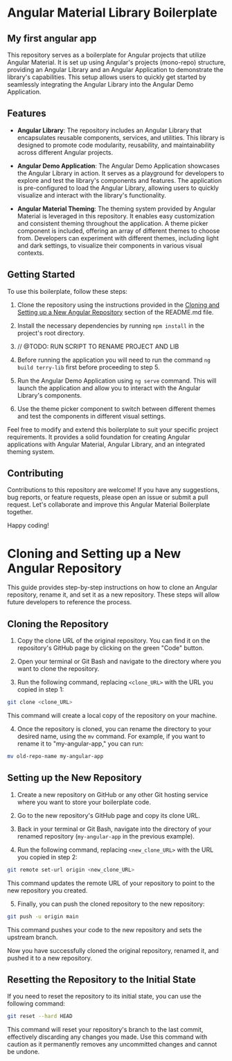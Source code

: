 # Angular Material Library Boilerplate
## My first angular app
This repository serves as a boilerplate for Angular projects that utilize Angular Material. It is set up using Angular's projects (mono-repo) structure, providing an Angular Library and an Angular Application to demonstrate the library's capabilities. This setup allows users to quickly get started by seamlessly integrating the Angular Library into the Angular Demo Application.

## Features

- **Angular Library**: The repository includes an Angular Library that encapsulates reusable components, services, and utilities. This library is designed to promote code modularity, reusability, and maintainability across different Angular projects.

- **Angular Demo Application**: The Angular Demo Application showcases the Angular Library in action. It serves as a playground for developers to explore and test the library's components and features. The application is pre-configured to load the Angular Library, allowing users to quickly visualize and interact with the library's functionality.

- **Angular Material Theming**: The theming system provided by Angular Material is leveraged in this repository. It enables easy customization and consistent theming throughout the application. A theme picker component is included, offering an array of different themes to choose from. Developers can experiment with different themes, including light and dark settings, to visualize their components in various visual contexts.

## Getting Started

To use this boilerplate, follow these steps:

1. Clone the repository using the instructions provided in the [Cloning and Setting up a New Angular Repository](#cloning-and-setting-up-a-new-angular-repository) section of the README.md file.

2. Install the necessary dependencies by running `npm install` in the project's root directory.

3. // @TODO: RUN SCRIPT TO RENAME PROJECT AND LIB

4. Before running the application you will need to run the command `ng build terry-lib` first before proceeding to step 5.

5. Run the Angular Demo Application using `ng serve` command. This will launch the application and allow you to interact with the Angular Library's components.

6. Use the theme picker component to switch between different themes and test the components in different visual settings.

Feel free to modify and extend this boilerplate to suit your specific project requirements. It provides a solid foundation for creating Angular applications with Angular Material, Angular Library, and an integrated theming system.

## Contributing

Contributions to this repository are welcome! If you have any suggestions, bug reports, or feature requests, please open an issue or submit a pull request. Let's collaborate and improve this Angular Material Boilerplate together.

Happy coding!


# Cloning and Setting up a New Angular Repository

This guide provides step-by-step instructions on how to clone an Angular repository, rename it, and set it as a new repository. These steps will allow future developers to reference the process.

## Cloning the Repository

1. Copy the clone URL of the original repository. You can find it on the repository's GitHub page by clicking on the green "Code" button.

2. Open your terminal or Git Bash and navigate to the directory where you want to clone the repository.

3. Run the following command, replacing `<clone_URL>` with the URL you copied in step 1:

```bash
git clone <clone_URL>
```


This command will create a local copy of the repository on your machine.

4. Once the repository is cloned, you can rename the directory to your desired name, using the `mv` command. For example, if you want to rename it to "my-angular-app," you can run:

```bash
mv old-repo-name my-angular-app
```


## Setting up the New Repository

1. Create a new repository on GitHub or any other Git hosting service where you want to store your boilerplate code.

2. Go to the new repository's GitHub page and copy its clone URL.

3. Back in your terminal or Git Bash, navigate into the directory of your renamed repository (`my-angular-app` in the previous example).

4. Run the following command, replacing `<new_clone_URL>` with the URL you copied in step 2:

```bash
git remote set-url origin <new_clone_URL>
```


This command updates the remote URL of your repository to point to the new repository you created.

5. Finally, you can push the cloned repository to the new repository:

```bash
git push -u origin main
```


This command pushes your code to the new repository and sets the upstream branch.

Now you have successfully cloned the original repository, renamed it, and pushed it to a new repository.

## Resetting the Repository to the Initial State

If you need to reset the repository to its initial state, you can use the following command:

```bash
git reset --hard HEAD
```

This command will reset your repository's branch to the last commit, effectively discarding any changes you made. Use this command with caution as it permanently removes any uncommitted changes and cannot be undone.

